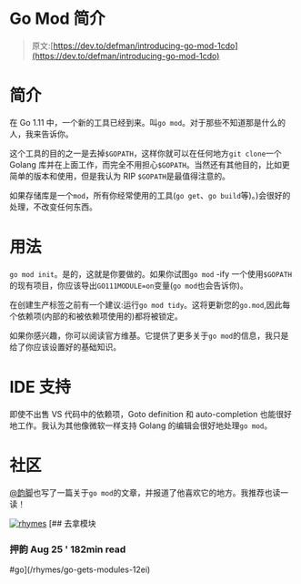 # Go Mod 简介

> 原文:[https://dev.to/defman/introducing-go-mod-1cdo](https://dev.to/defman/introducing-go-mod-1cdo)

# [](#introduction)简介

在 Go 1.11 中，一个新的工具已经到来。叫`go mod`。对于那些不知道那是什么的人，我来告诉你。

这个工具的目的之一是去掉`$GOPATH`，这样你就可以在任何地方`git clone`一个 Golang 库并在上面工作，而完全不用担心`$GOPATH`。当然还有其他目的，比如更简单的版本和使用，但是我认为 RIP `$GOPATH`是最值得注意的。

如果存储库是一个`mod`，所有你经常使用的工具(`go get`、`go build`等)。)会很好的处理，不改变任何东西。

# [](#usage)用法

`go mod init`。是的，这就是你要做的。如果你试图`go mod` -ify 一个使用`$GOPATH`的现有项目，你应该导出`GO111MODULE=on`变量(`go mod`也会告诉你)。

在创建生产标签之前有一个建议:运行`go mod tidy`。这将更新您的`go.mod`,因此每个依赖项(内部的和被依赖项使用的)都将被锁定。

如果你感兴趣，你可以阅读官方维基。它提供了更多关于`go mod`的信息，我只是给了你应该设置好的基础知识。

# [](#ide-support)IDE 支持

即使不出售 VS 代码中的依赖项，Goto definition 和 auto-completion 也能很好地工作。我认为其他像微软一样支持 Golang 的编辑会很好地处理`go mod`。

# [](#community)社区

[@韵脚](https://dev.to/rhymes)也写了一篇关于`go mod`的文章，并报道了他喜欢它的地方。我推荐也读一读！

[![rhymes](../Images/91ed8188209dceb0374b6a8c88308333.png)](/rhymes) [## 去拿模块

### 押韵 Aug 25 ' 182min read

#go](/rhymes/go-gets-modules-12ei)